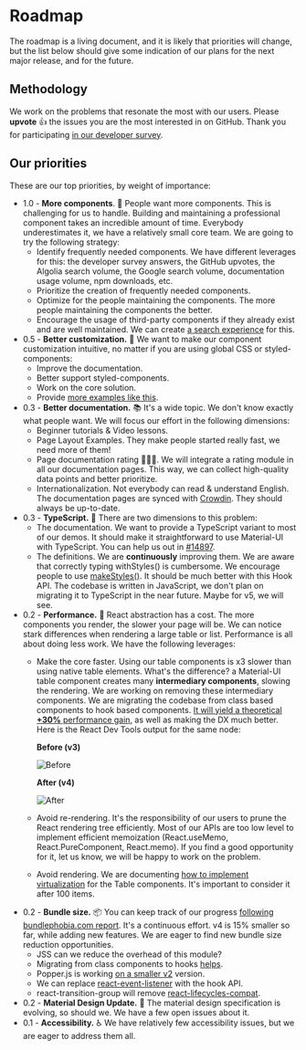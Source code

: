 # Roadmap

<p class="description">The roadmap is a living document, and it is likely that priorities will change, but the list below should give some indication of our plans for the next major release, and for the future.</p>

## Methodology

We work on the problems that resonate the most with our users.
Please **upvote** 👍 the issues you are the most interested in on GitHub.
Thank you for participating [in our developer survey](https://material-ui.com/blog/2019-developer-survey-results/).

## Our priorities

These are our top priorities, by weight of importance:

- 1.0 - **More components**. 🧰 People want more components. This is challenging for us to handle. Building and maintaining a professional component takes an incredible amount of time.
Everybody underestimates it, we have a relatively small core team. We are going to try the following strategy:
  - Identify frequently needed components. We have different leverages for this: the developer survey answers, the GitHub upvotes, the Algolia search volume, the Google search volume, documentation usage volume, npm downloads, etc.
  - Prioritize the creation of frequently needed components.
  - Optimize for the people maintaining the components. The more people maintaining the components the better.
  - Encourage the usage of third-party components if they already exist and are well maintained. We can create [a search experience](https://xpvrpr7r4o.codesandbox.io/) for this.
- 0.5 - **Better customization.** 💅 We want to make our component customization intuitive, no matter if you are using global CSS or styled-components:
  - Improve the documentation.
  - Better support styled-components.
  - Work on the core solution.
  - Provide [more examples like this](https://mui-treasury.com/).
- 0.3 - **Better documentation.** 📚 It's a wide topic. We don't know exactly what people want. We will focus our effort in the following dimensions:
  - Beginner tutorials & Video lessons.
  - Page Layout Examples. They make people started really fast, we need more of them!
  - Page documentation rating 🥇🥈🥉. We will integrate a rating module in all our documentation pages. This way, we can collect high-quality data points and better prioritize.
  - Internationalization. Not everybody can read & understand English. The documentation pages are synced with [Crowdin](https://translate.material-ui.com/). They should always be up-to-date.
- 0.3 - **TypeScript.** 📏 There are two dimensions to this problem:
  - The documentation. We want to provide a TypeScript variant to most of our demos.
    It should make it straightforward to use Material-UI with TypeScript. You can help us out in [#14897](https://github.com/mui-org/material-ui/issues/14897).
  - The definitions. We are **continuously** improving them. We are aware that correctly typing withStyles() is cumbersome. We encourage people to use [makeStyles()](/css-in-js/basics/#hook-api). It should be much better with this Hook API.
  The codebase is written in JavaScript, we don't plan on migrating it to TypeScript in the near future. Maybe for v5, we will see.
- 0.2 - **Performance.** 🚀 React abstraction has a cost. The more components you render, the slower your page will be. We can notice stark differences when rendering a large table or list.
Performance is all about doing less work. We have the following leverages:
  - Make the core faster. Using our table components is x3 slower than using native table elements.
    What's the difference? a Material-UI table component creates many **intermediary components**, slowing the rendering.
    We are working on removing these intermediary components. We are migrating the codebase from class based components to hook based components.
    [It will yield a theoretical **+30%** performance gain](https://github.com/mui-org/material-ui/issues/10778#issuecomment-472840548), as well as making the DX much better.
    Here is the React Dev Tools output for the same node:

    **Before (v3)**

    ![Before](https://pbs.twimg.com/media/D1obANqX4AAAZgJ?format=png&name=360x360)

    **After (v4)**

    ![After](https://pbs.twimg.com/media/D1oZvtsXcAIyAb4?format=png&name=360x360)
  - Avoid re-rendering. It's the responsibility of our users to prune the React rendering tree efficiently.
    Most of our APIs are too low level to implement efficient memoization (React.useMemo, React.PureComponent, React.memo).
    If you find a good opportunity for it, let us know, we will be happy to work on the problem.
  - Avoid rendering. We are documenting [how to implement virtualization](/demos/tables/#virtualized-table) for the Table components. It's important to consider it after 100 items.
- 0.2 - **Bundle size.** 📦 You can keep track of our progress [following bundlephobia.com report](https://bundlephobia.com/result?p=@material-ui/core@4.0.0-alpha.4).
It's a continuous effort. v4 is 15% smaller so far, while adding new features.
We are eager to find new bundle size reduction opportunities.
  - JSS can we reduce the overhead of this module?
  - Migrating from class components to hooks [helps](https://twitter.com/olivtassinari/status/1106905745264652289).
  - Popper.js is working [on a smaller v2](https://bundlephobia.com/result?p=popper.js@2.0.0-next.4) version.
  - We can replace [react-event-listener](https://bundlephobia.com/result?p=react-event-listener@0.6.6) with the hook API.
  - react-transition-group will remove [react-lifecycles-compat](https://bundlephobia.com/result?p=react-lifecycles-compat@3.0.4).
- 0.2 - **Material Design Update.** 🎀 The material design specification is evolving, so should we. We have a few open issues about it.
- 0.1 - **Accessibility.** ♿️ We have relatively few accessibility issues, but we are eager to address them all.
